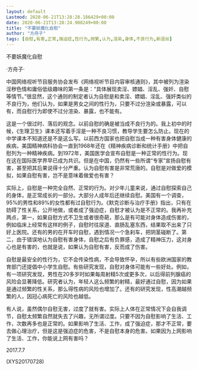 ```yaml
---
layout: default
Lastmod: 2020-06-21T13:28:28.186429+00:00
date: 2020-06-21T13:28:24.908249+00:00
title: "不要妖魔化自慰"
author: "方舟子"
tags: [自慰,有害,正常,强迫症,性行为,频繁,认为,渲染,身体,不良行为,新语丝]
---
```


不要妖魔化自慰

·方舟子·

中国网络视听节目服务协会发布《网络视听节目内容审核通则》，其中被列为渲染淫秽色情和庸俗低级趣味的第一条是：“具体展现卖淫、嫖娼、淫乱、强奸、自慰等情节。”很显然，这个通则的制定者认为自慰是和卖淫、嫖娼、淫乱、强奸类似的不良行为，他们认为，如果是男女之间的性行为，只要不过分渲染或暴露，可以有，而自慰行为即使不过分渲染、暴露，也不能有。

这是一个很过时、落后的观念。以前自慰的确是被当成不良行为的。我上初中的时候，《生理卫生》课本还写着手淫是一种不良习惯，教导学生要怎么防止。现在的中学课本不知道还是不是这么写。以前西方国家也把自慰当成一种有害身体健康的疾病，美国精神病科协会一直到1968年还在《精神疾病诊断和统计手册》中把自慰列为一种精神疾病。到1972年，美国医学会宣布自慰是一种正常的性行为。现在这在国际医学界早已成为共识。但是在中国，仍然有一些所谓“专家”宣扬自慰有害，甚至把其后果说得十分严重。认为自慰有害是非常荒唐的。自慰是对做爱的模拟，如果自慰有害，岂不是意味着做爱也有害？

实际上，自慰是一种完全自然、正常的行为。对少年儿童来说，通过自慰探索自己的身体，是正常成长的一部分。大部分人成年后还继续自慰。美国有一个调查，95%的男性和89%的女性都有过自慰行为。《默克诊断与治疗手册》指出，只有在妨碍了性关系，公开地做，或者成了强迫症，自慰才被认为是不正常的。我再补充两点，第一，如果自慰方式不卫生或者很奇葩，那么是有可能对身体造成伤害的，例如临床上经常有这样的例子，自慰时往尿道、直肠乱塞东西，结果取不出来了只好上医院。还有的男的在开车时自慰，遇到情况一个急刹车，把阴茎碰断了。第二，由于错误地认为自慰有害身体，自慰之后有负罪感，造成了精神压力，这对身心也是有害的，也就是说，如果认为自慰有害，反而成了伤害。

自慰是最安全的性行为，它不会传染性病，不会导致怀孕，所以有些欧洲国家的教育部门还提倡中小学生自慰。有些研究发现，自慰对身体可能有一些好处。例如，有一项研究发现，男性在20多岁时如果每周射精5次或更多次，以后得前列腺癌的风险会显著降低。研究者认为，年轻人这么频繁的射精，最好通过自慰，因为如果是通过频繁的性关系，那么得性病的风险也增加了。还有的研究发现，性高潮越频繁的人，因冠心病死亡的风险也越低。

有人说，虽然偶尔自慰无害，过度了就有害。实际上人体在正常情况下会自我调节，自慰太频繁自然就失去了兴趣，无所谓过度。只要不因为自慰影响了生活、工作，次数再多也是正常的。如果影响了生活、工作，成了强迫症，那才不正常，要去做心理治疗，但是这是强迫症的危害，不是自慰本身的危害。如果因为上网影响了生活、工作，你能说上网有害吗？

2017.7.7

(XYS20170728)

